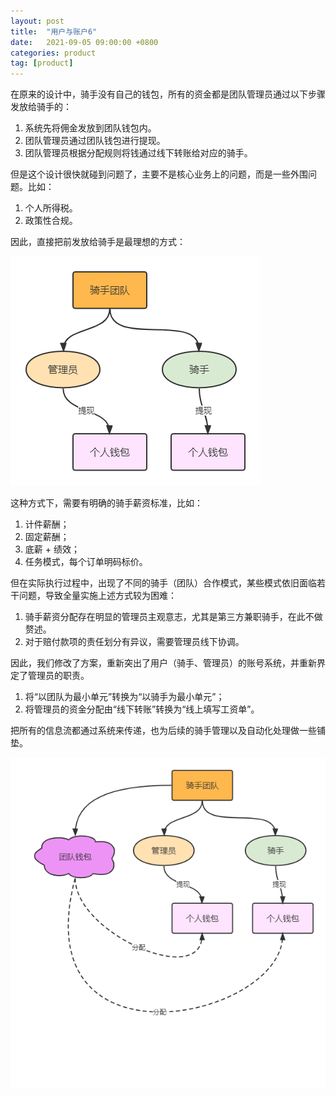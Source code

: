 ```yaml
---
layout: post
title:  "用户与账户6"
date:   2021-09-05 09:00:00 +0800
categories: product
tag: [product]
---
```


在原来的设计中，骑手没有自己的钱包，所有的资金都是团队管理员通过以下步骤发放给骑手的：

1. 系统先将佣金发放到团队钱包内。
2. 团队管理员通过团队钱包进行提现。
3. 团队管理员根据分配规则将钱通过线下转账给对应的骑手。

<!-- more -->

但是这个设计很快就碰到问题了，主要不是核心业务上的问题，而是一些外围问题。比如：

1. 个人所得税。
2. 政策性合规。

因此，直接把前发放给骑手是最理想的方式：

![just-do-it-6_0](./just-do-it/just-do-it-6_0.png)

这种方式下，需要有明确的骑手薪资标准，比如：

1. 计件薪酬；
2. 固定薪酬；
3. 底薪 + 绩效；
4. 任务模式，每个订单明码标价。

但在实际执行过程中，出现了不同的骑手（团队）合作模式，某些模式依旧面临若干问题，导致全量实施上述方式较为困难：

1. 骑手薪资分配存在明显的管理员主观意志，尤其是第三方兼职骑手，在此不做赘述。
2. 对于赔付款项的责任划分有异议，需要管理员线下协调。

因此，我们修改了方案，重新突出了用户（骑手、管理员）的账号系统，并重新界定了管理员的职责。

1. 将“以团队为最小单元”转换为“以骑手为最小单元”；
2. 将管理员的资金分配由“线下转账”转换为“线上填写工资单”。

把所有的信息流都通过系统来传递，也为后续的骑手管理以及自动化处理做一些铺垫。

![just-do-it-6_1](./just-do-it/just-do-it-6_1.png)
